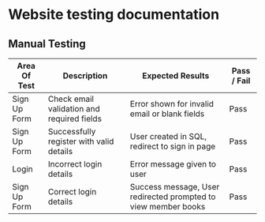 # Website testing documentation

## Manual Testing

| Area Of Test | Description                                | Expected Results                                               | Pass / Fail |
|--------------|--------------------------------------------|----------------------------------------------------------------|-------------|
|Sign Up Form  | Check email validation and required fields | Error shown for invalid email or blank fields                  | Pass	  |
|Sign Up Form  | Successfully register with valid details   | User created in SQL, redirect to sign in page                  | Pass	  |
|Login 	       | Incorrect login details                    | Error message given to user 	          		     | Pass	  |
|Sign Up Form  | Correct login details			    | Success message, User redirected prompted to view member books | Pass	  |